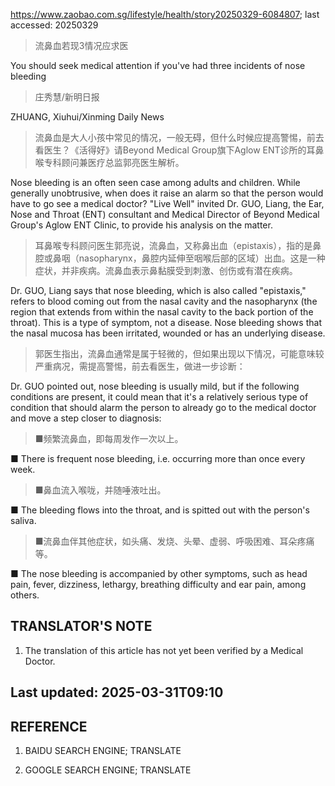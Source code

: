 https://www.zaobao.com.sg/lifestyle/health/story20250329-6084807; last accessed: 20250329

> 流鼻血若现3情况应求医

You should seek medical attention if you've had three incidents of nose bleeding

> 庄秀慧/新明日报

ZHUANG, Xiuhui/Xinming Daily News

> 流鼻血是大人小孩中常见的情况，一般无碍，但什么时候应提高警惕，前去看医生？《活得好》请Beyond Medical Group旗下Aglow ENT诊所的耳鼻喉专科顾问兼医疗总监郭亮医生解析。

Nose bleeding is an often seen case among adults and children. While generally unobtrusive, when does it raise an alarm so that the person would have to go see a medical doctor? "Live Well" invited Dr. GUO, Liang, the Ear, Nose and Throat (ENT) consultant and Medical Director of Beyond Medical Group's Aglow ENT Clinic, to provide his analysis on the matter. 

> 耳鼻喉专科顾问医生郭亮说，流鼻血，又称鼻出血（epistaxis），指的是鼻腔或鼻咽（nasopharynx，鼻腔内延伸至咽喉后部的区域）出血。这是一种症状，并非疾病。流鼻血表示鼻黏膜受到刺激、创伤或有潜在疾病。

Dr. GUO, Liang says that nose bleeding, which is also called "epistaxis," refers to blood coming out from the nasal cavity and the nasopharynx (the region that extends from within the nasal cavity to the back portion of the throat). This is a type of symptom, not a disease. Nose bleeding shows that the nasal mucosa has been irritated, wounded or has an underlying disease. 

> 郭医生指出，流鼻血通常是属于轻微的，但如果出现以下情况，可能意味较严重病况，需提高警惕，前去看医生，做进一步诊断： 

Dr. GUO pointed out, nose bleeding is usually mild, but if the following conditions are present, it could mean that it's a relatively serious type of condition that should alarm the person to already go to the medical doctor and move a step closer to diagnosis:

> ■频繁流鼻血，即每周发作一次以上。

■ There is frequent nose bleeding, i.e. occurring more than once every week. 

> ■鼻血流入喉咙，并随唾液吐出。

■ The bleeding flows into the throat, and is spitted out with the person's saliva.

> ■流鼻血伴其他症状，如头痛、发烧、头晕、虚弱、呼吸困难、耳朵疼痛等。

■ The nose bleeding is accompanied by other symptoms, such as head pain, fever, dizziness, lethargy, breathing difficulty and ear pain, among others.

## TRANSLATOR'S NOTE

1) The translation of this article has not yet been verified by a Medical Doctor.

## Last updated: 2025-03-31T09:10

## REFERENCE

1) BAIDU SEARCH ENGINE; TRANSLATE 

2) GOOGLE SEARCH ENGINE; TRANSLATE